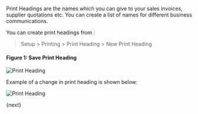 Print Headings are the names which you can give to your sales invoices,
supplier quotations etc. You can create a list of names for different business
communications.

You can create print headings from :

> Setup > Printing > Print Heading > New Print Heading

#### Figure 1: Save Print Heading

<img class="screenshot" alt="Print Heading" src="/assets/manual_erpnext_com/img/setup/print/print-heading.png">

Example of a change in print heading is shown below:

<img class="screenshot" alt="Print Heading" src="/assets/manual_erpnext_com/img/setup/print/print-heading-1.png">

{next}
